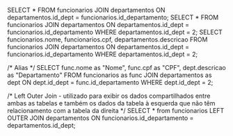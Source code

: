 SELECT * FROM funcionarios JOIN departamentos ON departamentos.id_dept = funcionarios.id_departamento;
SELECT * FROM funcionarios JOIN departamentos ON departamentos.id_dept = funcionarios.id_departamento WHERE departamentos.id_dept = 2;
SELECT funcionarios.nome, funcionarios.cpf, departamentos.descricao FROM funcionarios JOIN departamentos ON departamentos.id_dept = funcionarios.id_departamento WHERE departamentos.id_dept = 2;

/* Alias */
SELECT func.nome as "Nome", func.cpf as "CPF", dept.descricao as "Departamento" FROM funcionarios as func JOIN departamentos as dept ON dept.id_dept = func.id_departamento WHERE dept.id_dept = 2;

/* Left Outer Join - utilizado para exibir os dados compartilhados entre ambas as tabelas e também os dados da tabela à esquerda que não têm relacionamento com a tabela da direita */
SELECT * from funcionarios LEFT OUTER JOIN departamentos ON funcionarios.id_departamento = departamentos.id_dept;